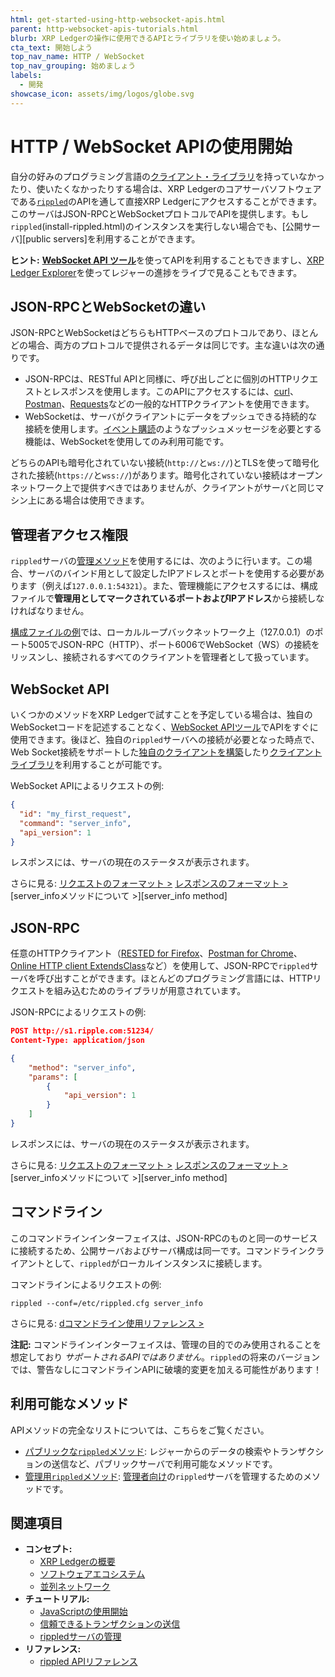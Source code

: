 ```yaml
---
html: get-started-using-http-websocket-apis.html
parent: http-websocket-apis-tutorials.html
blurb: XRP Ledgerの操作に使用できるAPIとライブラリを使い始めましょう。
cta_text: 開始しよう
top_nav_name: HTTP / WebSocket
top_nav_grouping: 始めましょう
labels:
  - 開発
showcase_icon: assets/img/logos/globe.svg
---
```

# HTTP / WebSocket APIの使用開始

自分の好みのプログラミング言語の[クライアント・ライブラリ](../../references/client-libraries.md)を持っていなかったり、使いたくなかったりする場合は、XRP Ledgerのコアサーバソフトウェアである[`rippled`](xrpl-servers.html)のAPIを通して直接XRP Ledgerにアクセスすることができます。このサーバはJSON-RPCとWebSocketプロトコルでAPIを提供します。もし`rippled`(install-rippled.html)のインスタンスを実行しない場合でも、[公開サーバ][public servers]を利用することができます。

**ヒント:** [**WebSocket API ツール**](websocket-api-tool.html)を使ってAPIを利用することもできますし、[XRP Ledger Explorer](https://livenet.xrpl.org/)を使ってレジャーの進捗をライブで見ることもできます。

## JSON-RPCとWebSocketの違い

JSON-RPCとWebSocketはどちらもHTTPベースのプロトコルであり、ほとんどの場合、両方のプロトコルで提供されるデータは同じです。主な違いは次の通りです。

- JSON-RPCは、RESTful APIと同様に、呼び出しごとに個別のHTTPリクエストとレスポンスを使用します。このAPIにアクセスするには、[curl](https://curl.se/)、[Postman](https://www.postman.com/downloads/)、[Requests](https://requests.readthedocs.io/)などの一般的なHTTPクライアントを使用できます。
- WebSocketは、サーバがクライアントにデータをプッシュできる持続的な接続を使用します。[イベント購読](../../references/http-websocket-apis/public-api-methods/subscription-methods/subscribe.md)のようなプッシュメッセージを必要とする機能は、WebSocketを使用してのみ利用可能です。

どちらのAPIも暗号化されていない接続(`http://`と`ws://`)とTLSを使って暗号化された接続(`https://`と`wss://`)があります。暗号化されていない接続はオープンネットワーク上で提供すべきではありませんが、クライアントがサーバと同じマシン上にある場合は使用できます。


## 管理者アクセス権限

`rippled`サーバの[管理メソッド](../../references/http-websocket-apis/admin-api-methods/index.md)を使用するには、次のように行います。この場合、サーバのバインド用として設定したIPアドレスとポートを使用する必要があります（例えば`127.0.0.1:54321`）。また、管理機能にアクセスするには、構成ファイルで**管理用としてマークされているポートおよびIPアドレス**から接続しなければなりません。

[構成ファイルの例](https://github.com/XRPLF/rippled/blob/8429dd67e60ba360da591bfa905b58a35638fda1/cfg/rippled-example.cfg#L1050-L1073)では、ローカルループバックネットワーク上（127.0.0.1）のポート5005でJSON-RPC（HTTP）、ポート6006でWebSocket（WS）の接続をリッスンし、接続されるすべてのクライアントを管理者として扱っています。


## WebSocket API

いくつかのメソッドをXRP Ledgerで試すことを予定している場合は、独自のWebSocketコードを記述することなく、[WebSocket APIツール](websocket-api-tool.html)でAPIをすぐに使用できます。後ほど、独自の`rippled`サーバへの接続が必要となった時点で、Web Socket接続をサポートした[独自のクライアントを構築](monitor-incoming-payments-with-websocket.md)したり[クライアントライブラリ](../../references/client-libraries.md)を利用することが可能です。

WebSocket APIによるリクエストの例:

```json
{
  "id": "my_first_request",
  "command": "server_info",
  "api_version": 1
}
```

レスポンスには、サーバの現在のステータスが表示されます。

さらに見る: [リクエストのフォーマット >](../../references/http-websocket-apis/api-conventions/request-formatting.md) [レスポンスのフォーマット >](../../references/http-websocket-apis/api-conventions/response-formatting.md) [server_infoメソッドについて >][server_info method]

## JSON-RPC

任意のHTTPクライアント（[RESTED for Firefox](https://addons.mozilla.org/en-US/firefox/addon/rested/)、[Postman for Chrome](https://chrome.google.com/webstore/detail/postman/fhbjgbiflinjbdggehcddcbncdddomop?hl=en)、[Online HTTP client ExtendsClass](https://extendsclass.com/rest-client-online.html)など）を使用して、JSON-RPCで`rippled`サーバを呼び出すことができます。ほとんどのプログラミング言語には、HTTPリクエストを組み込むためのライブラリが用意されています。

JSON-RPCによるリクエストの例:

```json
POST http://s1.ripple.com:51234/
Content-Type: application/json

{
    "method": "server_info",
    "params": [
        {
            "api_version": 1
        }
    ]
}
```

レスポンスには、サーバの現在のステータスが表示されます。

さらに見る: [リクエストのフォーマット >](request-formatting.html#json-rpcフォーマット) [レスポンスのフォーマット >](../../references/http-websocket-apis/api-conventions/response-formatting.md) [server_infoメソッドについて >][server_info method]

## コマンドライン

このコマンドラインインターフェイスは、JSON-RPCのものと同一のサービスに接続するため、公開サーバおよびサーバ構成は同一です。コマンドラインクライアントとして、`rippled`がローカルインスタンスに接続します。

コマンドラインによるリクエストの例:

```
rippled --conf=/etc/rippled.cfg server_info
```

さらに見る: [dコマンドライン使用リファレンス >](../../infrastructure/commandline-usage.md)

**注記:** コマンドラインインターフェイスは、管理の目的でのみ使用されることを想定しており _サポートされるAPIではありません_。`rippled`の将来のバージョンでは、警告なしにコマンドラインAPIに破壊的変更を加える可能性があります！

## 利用可能なメソッド

APIメソッドの完全なリストについては、こちらをご覧ください。

- [パブリックな`rippled`メソッド](../../references/http-websocket-apis/public-api-methods/index.md): レジャーからのデータの検索やトランザクションの送信など、パブリックサーバで利用可能なメソッドです。
- [管理用`rippled`メソッド](../../references/http-websocket-apis/admin-api-methods/index.md): [管理者向け](manage-the-rippled-server.html)の`rippled`サーバを管理するためのメソッドです。


## 関連項目

- **コンセプト:**
  - [XRP Ledgerの概要](xrp-ledger-overview.html)
  - [ソフトウェアエコシステム](../../introduction/software-ecosystem.md)
  - [並列ネットワーク](../../concepts/networks-and-servers/parallel-networks.md)
- **チュートリアル:**
  - [JavaScriptの使用開始](get-started-using-javascript.md)
  - [信頼できるトランザクションの送信](../../concepts/transactions/reliable-transaction-submission.md)
  - [rippledサーバの管理](manage-the-rippled-server.html)
- **リファレンス:**
  - [rippled APIリファレンス](../../references/http-websocket-apis/index.md)

